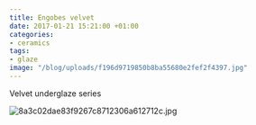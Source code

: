```yaml
---
title: Engobes velvet
date: 2017-01-21 15:21:00 +01:00
categories:
- ceramics
tags:
- glaze
image: "/blog/uploads/f196d9719850b8ba55680e2fef2f4397.jpg"
---
```


Velvet underglaze series

![8a3c02dae83f9267c8712306a612712c.jpg](/blog/uploads/8a3c02dae83f9267c8712306a612712c.jpg)